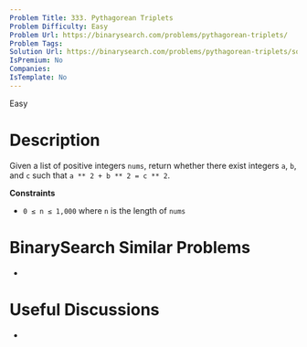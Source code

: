 ```yaml
---
Problem Title: 333. Pythagorean Triplets
Problem Difficulty: Easy
Problem Url: https://binarysearch.com/problems/pythagorean-triplets/
Problem Tags: 
Solution Url: https://binarysearch.com/problems/pythagorean-triplets/solutions/
IsPremium: No
Companies: 
IsTemplate: No
---
```


<span style="color: ;">Easy</span>

# Description

Given a list of positive integers `nums`, return whether there exist integers `a`, `b`, and `c` such that `a ** 2 + b ** 2 = c ** 2`.

**Constraints**
- `0 ≤ n ≤ 1,000` where `n` is the length of `nums`

# BinarySearch Similar Problems

- []()

# Useful Discussions

- []()
